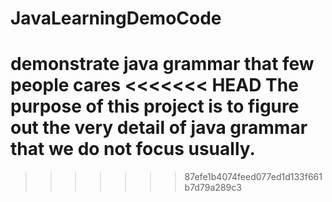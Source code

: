 # JavaLearningDemoCode
demonstrate java grammar that few people cares
<<<<<<< HEAD
The purpose of this project is to figure out the very detail of java grammar that we do not focus usually.
=======
>>>>>>> 87efe1b4074feed077ed1d133f661b7d79a289c3
